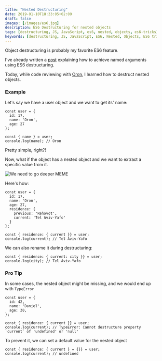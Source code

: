 ```yaml
---
title: "Nested Destructuring"
date: 2019-01-10T18:33:05+02:00
draft: false
images: [/images/es6.jpg]
description: ES6 Destructuring for nested objects
tags: [destructuring, JS, JavaScript, es6, nested, objects, es6-tricks]
keywords: [destructuring, JS, JavaScript, ES6, Nested, Objects, ES6 tricks]
---
```


Object destructuring is probably my favorite ES6 feature.

I've already written a [post](https://danielkorn.io/post/named-parameters/) explaining how to achieve named arguments
using ES6 destructuring.

Today, while code reviewing with [Oron](https://github.com/oronsh), I learned how to destruct nested
objects.

### Example

Let's say we have a user object and we want to get its' name:

```
const user = {
  id: 17,
  name: 'Oron',
  age: 27
};

const { name } = user;
console.log(name); // Oron
```

Pretty simple, right?!

Now, what if the object has a nested object and we want to extract a specific value from it.

![We need to go deeper MEME](/images/deeper.jpg)

Here's how:

```
const user = {
  id: 17,
  name: 'Oron',
  age: 27,
  residence: {
    previous: 'Rehovot',
    current: 'Tel Aviv-Yafo'
  }
};

const { residence: { current }} = user;
console.log(current); // Tel Aviv-Yafo
```

We can also rename it during destructuring:

```
const { residence: { current: city }} = user;
console.log(city); // Tel Aviv-Yafo
```

### Pro Tip

In some cases, the nested object might be missing, and we would end up with `TypeError`

```
const user = {
  id: 42,
  name: 'Daniel',
  age: 30,
};

const { residence: { current }} = user;
console.log(current); // TypeError: Cannot destructure property `current` of 'undefined' or 'null'
```

To prevent it, we can set a default value for the nested object

```
const { residence: { current } = {}} = user;
console.log(current); // undefined
```

